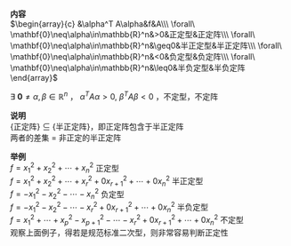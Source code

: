 **内容**  
$\begin{array}{c}  
&\alpha^T A\alpha&f&A\\\  
\forall\ \mathbf{0}\neq\alpha\in\mathbb{R}^n&>0&正定型&正定阵\\\  
\forall\ \mathbf{0}\neq\alpha\in\mathbb{R}^n&\geq0&半正定型&半正定阵\\\  
\forall\ \mathbf{0}\neq\alpha\in\mathbb{R}^n&<0&负定型&负定阵\\\  
\forall\ \mathbf{0}\neq\alpha\in\mathbb{R}^n&\leq0&半负定型&半负定阵  
\end{array}$  
  
$\exists\ \mathbf{0}\neq\alpha,\beta\in\mathbb{R}^n$ ， $\alpha^T A\alpha>0,\ \beta^T A\beta<0$ ，不定型，不定阵  
  
**说明**  
{正定阵} $\subseteq$ {半正定阵}，即正定阵包含于半正定阵  
两者的差集 $=$ 非正定的半正定阵  
  
**举例**  
$f=x_1^2+x_2^2+\cdots+x_n^2$  正定型  
$f=x_1^2+x_2^2+\cdots+x_r^2+0x_{r+1}^2+\cdots+0x_n^2$  半正定型  
$f=-x_1^2-x_2^2-\cdots-x_n^2$  负定型  
$f=-x_1^2-x_2^2-\cdots-x_r^2+0x_{r+1}^2+\cdots+0x_n^2$  半负定型  
$f=x_1^2+\cdots+x_p^2-x_{p+1}^2-\cdots-x_r^2+0x_{r+1}^2+\cdots+0x_n^2$  不定型  
观察上面例子，得若是规范标准二次型，则非常容易判断正定性  

